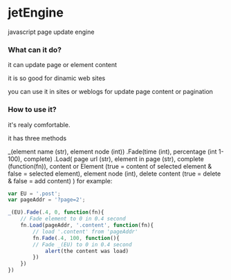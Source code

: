 # jetEngine
 javascript page update engine

### What can it do?
it can update page or element content

it is so good for dinamic web sites

you can use it in sites or weblogs for update page content or pagination

### How to use it?
it's realy comfortable.

it has three methods

_(element name (str), element node (int))
.Fade(time (int), percentage (int 1-100), complete)
.Load(
	page url (str), 
	element in page (str), 
	complete (function(fn)), 
	content or Element (true = content of selected element & false = selected element), 
	element node (int), 
	delete content (true = delete & false = add content)
)
for example: 
```javascript
var EU = '.post';
var pageAddr = '?page=2';

_(EU).Fade(.4, 0, function(fn){
	// Fade element to 0 in 0.4 second
	fn.Load(pageAddr, '.content', function(fn){
		// load '.content' from 'pageAddr'
		fn.Fade(.4, 100, function(){
		// Fade _(EU) to 0 in 0.4 second
			alert(the content was load)
		})
	})
})
```
